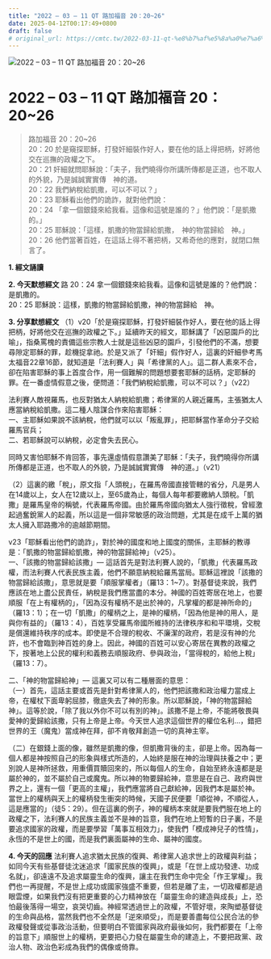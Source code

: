 ```yaml
---
title: "2022 – 03 – 11 QT 路加福音 20：20~26"
date: 2025-04-12T00:17:49+0800
draft: false
# original_url: https://cmtc.tw/2022-03-11-qt-%e8%b7%af%e5%8a%a0%e7%a6%8f%e9%9f%b3-20%ef%bc%9a2026
---
```


![2022 – 03 – 11 QT 路加福音 20：20\~26](/images/qt.jpg   "2022 – 03 – 11 QT 路加福音 20：20\~26")

# 2022 – 03 – 11 QT 路加福音 20：20\~26

> 路加福音 20：20\~26  
> 20：20 於是窺探耶穌，打發奸細裝作好人，要在他的話上得把柄，好將他交在巡撫的政權之下。  
> 20：21 奸細就問耶穌說：「夫子，我們曉得你所講所傳都是正道，也不取人的外貌，乃是誠誠實實傳　神的道。  
> 20：22 我們納稅給凱撒，可以不可以？」  
> 20：23 耶穌看出他們的詭詐，就對他們說：  
> 20：24 「拿一個銀錢來給我看。這像和這號是誰的？」他們說：「是凱撒的。」  
> 20：25 耶穌說：「這樣，凱撒的物當歸給凱撒，　神的物當歸給　神。」  
> 20：26 他們當著百姓，在這話上得不著把柄，又希奇他的應對，就閉口無言了。

**1. 經文誦讀**

**2.  今天默想經文**
路 20：24 拿一個銀錢來給我看。這像和這號是誰的？他們說：是凱撒的。  
20：25 耶穌說：這樣，凱撒的物當歸給凱撒，神的物當歸給　神。

**3. 分享默想經文**
（1）v20「於是窺探耶穌，打發奸細裝作好人，要在他的話上得把柄，好將他交在巡撫的政權之下。」延續昨天的經文，耶穌講了「凶惡園戶的比喻」，指桑罵槐的責備這些宗教人士就是這些凶惡的園戶，引發他們的不滿，想要尋隙定耶穌的罪，趁機捉拿祂。於是又派了「奸細」假作好人，這裏的奸細參考馬太福音22章16節，就知道是「法利賽人」與「希律黨的人」。這二群人素來不合，卻在陷害耶穌的事上首度合作，用一個難解的問題想要套耶穌的話柄，定耶穌的罪。在一番虛情假意之後，便問道：「我們納稅給凱撒，可以不可以？」（v22）

法利賽人敵視羅馬，也反對猶太人納稅給凱撒；希律黨的人親近羅馬，主張猶太人應當納稅給凱撒。這二種人陰謀合作來陷害耶穌：  
一、主耶穌如果說不該納稅，他們就可以以「叛亂罪」，把耶穌當作革命分子交給羅馬官兵；  
二、若耶穌說可以納稅，必定會失去民心。

同時又害怕耶穌不肯回答，事先還虛情假意讚美了耶穌：「夫子，我們曉得你所講所傳都是正道，也不取人的外貌，乃是誠誠實實傳　神的道。」（v21）

（2）這裏的繳「稅」，原文指「人頭稅」，在羅馬帝國直接管轄的省分，凡是男人在14歲以上，女人在12歲以上，至65歲為止，每個人每年都要繳納人頭稅。「凱撒」是羅馬皇帝的稱號，代表羅馬帝國。由於羅馬帝國向猶太人強行徵稅，曾經激起過奮銳黨人的起義，所以這是一個非常敏感的政治問題，尤其是在成千上萬的猶太人擁入耶路撒冷的逾越節期間。

v23「耶穌看出他們的詭詐」，對於神的國度和地上國度的關係，主耶穌的教導是：「凱撒的物當歸給凱撒，神的物當歸給神」（v25）。  
一、「該撒的物當歸給該撒」— 這話首先是對法利賽人說的，「凱撒」代表羅馬政權，而法利賽人代表民族主義，他們不願意納稅給羅馬當局。耶穌這裡說「該撒的物當歸給該撒」，意思就是要「順服掌權者」（羅13：1\~7）。對基督徒來說，我們應該在地上盡公民責任，納稅是我們應當盡的本分。神國的百姓寄居在地上，也要順服「在上有權柄的」，「因為沒有權柄不是出於神的，凡掌權的都是神所命的」（羅13：1）；在一切「凱撒」的權柄之上，是神的權柄，「因為他是神的用人，是與你有益的」（羅13：4），百姓享受羅馬帝國所維持的法律秩序和和平環境，交稅是償還維持秩序的成本。即使是不合理的稅收、不廉潔的政府，若是沒有神的允許，也不會臨到神百姓的身上。因此，神國的百姓可以安心寄居在異教的政權之下，按著地上公民的權利和義務去順服政府、參與政治，「當得稅的，給他上稅」（羅13：7）。

二、「神的物當歸給神」— 這裏又可以有二種層面的意思：  
（一）首先，這話主要或首先是針對希律黨人的，他們把該撒和政治權力當成上帝，在權杖下面卑躬屈膝，徹底失去了神的形象。所以耶穌說，「神的物當歸給神」。這等於說，「除了我以外你不可以有別的神」。該撒不是上帝，不能將敬畏與愛神的愛歸給該撒，只有上帝是上帝。今天世人追求這個世界的權位名利…，錯把世界的王（魔鬼）當成神在拜，卻不肯敬拜創造一切的真神主宰。

（二）在銀錢上面的像，雖然是凱撒的像，但凱撒背後的主，卻是上帝。因為每一個人都是神按照自己的形象與樣式所造的，人始終是服在神的治理與扶養之中；更別說人是神所拯救，用重價買贖回來的，所以每個人的生命，自始至終永遠都是是屬於神的，並不屬於自己或魔鬼。所以神的物要歸給神，意思是在自己、政府與世界之上，還有一個「更高的主權」，我們應當將自己獻給神，因我們本是屬於神。當世上的權柄與天上的權柄發生衝突的時候，天國子民便要「順從神，不順從人，這是應當的」（徒5：29）。但在這裏的例子，神的權柄本來就是要我們服在地上的政權之下，法利賽人的民族主義並不是神的旨意，我們在地上短暫的日子裏，不是要追求國家的政權，而是要學習「萬事互相效力」，使我們「模成神兒子的性情」，永恆的不是世上的國，而是我們裏面屬神的生命、屬神的國度。

**4. 今天的回應**
法利賽人追求猶太民族的復興、希律黨人追求世上的政權與利益；如同今天有些基督徒沈迷追求「國家民族的復興」，或是「在世上成功發達、功成名就」，卻遠遠不及追求屬靈生命的復興，讓主在我們生命中完全「作王掌權」。我們也一再提醒，不是世上成功或國家強盛不重要，但若是離了主，一切政權都是過眼雲煙，如果我們沒有把更重要的心力精神放在「屬靈生命的建造與成長」上，恐怕最後落得一場空，哀哭切齒。神經常透過世上的政權，不管好壞，來陶塑基督徒的生命與品格，當然我們也不全然是「逆來順受」，而是要善盡每位公民合法的參政權發聲或從事政治活動，但要明白不管國家與政府最後如何，我們都要在「上帝的旨意下」順服世上的權柄，更要把心力發在屬靈生命的建造上，不要把政黨、政治人物、政治色彩成為我們的偶像或倚靠。
